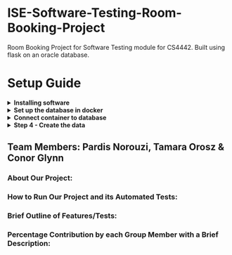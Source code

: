 # ISE-Software-Testing-Room-Booking-Project
Room Booking Project for Software Testing module for CS4442. Built using flask on an oracle database.
# Setup Guide
<details><summary><b>Installing software</b></summary>
<p>
1. <a href = "https://dbeaver.io">DBeaver</a><br>
2. <a href = "https://www.docker.com/products/docker-desktop/">Docker</a><br>
3. <a href = "https://www.python.org/downloads/">Python</a>
</p>
</details>

<details><summary><b>Set up the database in docker</b></summary>
<p>
Download the container from <a href = "https://hub.docker.com/r/gvenzl/oracle-xe">this link</a>.<br>
Initiate the docker instance using following command (execute in terminal):<br>
docker run -d -p 1522:1521 -e ORACLE_PASSWORD=root --name room-booking-project gvenzl/oracle-xe
This initialises a new docker container.
</p>
</details>

<details><summary><b>Connect container to database</b></summary>
<p>
1. Open DBeaver.
2. Establish a connection with the database using credentials of SYSTEM. For this go to Database -> New Database Connection. Select Oracle, next and fill in the following details:
Host: localhost, Port: 1522, Database: XEPDB1, Username: SYS, Role: SYSDBA, Password: root.
</p>
</details>

<details><summary><b>Step 4 - Create the data</b></summary>
<p>
1. Create a new schema and name it RBS (for Room Booking System) and set the password as rbs.
2. Create a script and paste the following code to create the tables:
3. Create another script and paste the following code to insert template data:
</p>
</details>

## Team Members: Pardis Norouzi, Tamara Orosz & Conor Glynn
### About Our Project:
### How to Run Our Project and its Automated Tests:
### Brief Outline of Features/Tests:
### Percentage Contribution by each Group Member with a Brief Description:
